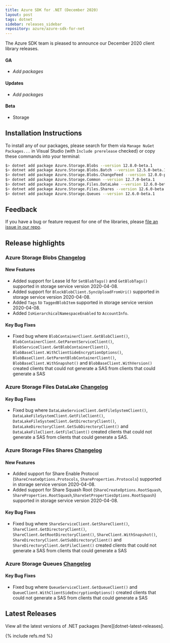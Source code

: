 ```yaml
---
title: Azure SDK for .NET (December 2020)
layout: post
tags: dotnet
sidebar: releases_sidebar
repository: azure/azure-sdk-for-net
---
```


The Azure SDK team is pleased to announce our December 2020 client library releases.

#### GA

- _Add packages_

#### Updates

- _Add packages_

#### Beta

- Storage

## Installation Instructions

To install any of our packages, please search for them via `Manage NuGet Packages...` in Visual Studio (with `Include prerelease` checked) or copy these commands into your terminal:

```bash
$> dotnet add package Azure.Storage.Blobs --version 12.8.0-beta.1
$> dotnet add package Azure.Storage.Blobs.Batch --version 12.5.0-beta.1
$> dotnet add package Azure.Storage.Blobs.ChangeFeed --version 12.0.0-preview.7
$> dotnet add package Azure.Storage.Common --version 12.7.0-beta.1
$> dotnet add package Azure.Storage.Files.DataLake --version 12.6.0-beta.1
$> dotnet add package Azure.Storage.Files.Shares --version 12.6.0-beta.1
$> dotnet add package Azure.Storage.Queues --version 12.6.0-beta.1
```

## Feedback

If you have a bug or feature request for one of the libraries, please [file an issue in our repo](https://github.com/Azure/azure-sdk-for-net/issues/new/choose).

## Release highlights

### Azure Storage Blobs [Changelog](https://github.com/Azure/azure-sdk-for-net/blob/master/sdk/storage/Azure.Storage.Blobs/CHANGELOG.md)

#### New Features
- Added support for Lease Id for `SetBlobTags()` and `GetBlobTags()` supported in storage service version 2020-04-08.
- Added support for `BlockBlobClient.SyncUploadFromUri()` supported in storage service version 2020-04-08.
- Added `Tags` to `TaggedBlobItem` supported in storage service version 2020-04-08.
- Added `IsHierarchicalNamespaceEnabled` to `AccountInfo`.

#### Key Bug Fixes
- Fixed bug where `BlobContainerClient.GetBlobClient()`, `BlobContainerClient.GetParentServiceClient()`, `BlobServiceClient.GetBlobContainerClient()`, `BlobBaseClient.WithClientSideEncryptionOptions()`, `BlobBaseClient.GetParentBlobContainerClient()`, `BlobBaseClient.WithSnapshot()` and `BlobBaseClient.WithVersion()` created clients that could not generate a SAS from clients that could generate a SAS

### Azure Storage Files DataLake [Changelog](https://github.com/Azure/azure-sdk-for-net/blob/master/sdk/storage/Azure.Storage.Files.DataLake/CHANGELOG.md)

#### Key Bug Fixes
- Fixed bug where `DataLakeServiceClient.GetFileSystemClient()`, `DataLakeFileSystemClient.GetFileClient()`, `DataLakeFileSystemClient.GetDirectoryClient()`,
`DataLakeDirectoryClient.GetSubDirectoryClient()` and `DataLakeFileClient.GetFileClient()` created clients that could not generate a SAS from clients that could generate a SAS.

### Azure Storage Files Shares [Changelog](https://github.com/Azure/azure-sdk-for-net/blob/master/sdk/storage/Azure.Storage.Files.Shares/CHANGELOG.md)

#### New Features
- Added support for Share Enable Protocol (`ShareCreateOptions.Protocols`, `ShareProperties.Protocols`) supported in storage service version 2020-04-08.
- Added support for Share Squash Root (`ShareCreateOptions.RootSquash`, `ShareProperties.RootSquash`,`ShareSetPropertiesOptions.RootSquash`) supported in storage service version 2020-04-08.

#### Key Bug Fixes
- Fixed bug where `ShareServiceClient.GetShareClient()`, `ShareClient.GetDirectoryClient()`, `ShareClient.GetRootDirectoryClient()`, `ShareClient.WithSnapshot()`, `ShareDirectoryClient.GetSubDirectoryClient()` and `ShareDirectoryClient.GetFileClient()` created clients that could not generate a SAS from clients that could generate a SAS

### Azure Storage Queues [Changelog](https://github.com/Azure/azure-sdk-for-net/blob/master/sdk/storage/Azure.Storage.Queues/CHANGELOG.md)

#### Key Bug Fixes
- Fixed bug where `QueueServiceClient.GetQueueClient()` and `QueueClient.WithClientSideEncryptionOptions()` created clients that could not generate a SAS from clients that could generate a SAS

## Latest Releases

View all the latest versions of .NET packages [here][dotnet-latest-releases].

{% include refs.md %}
